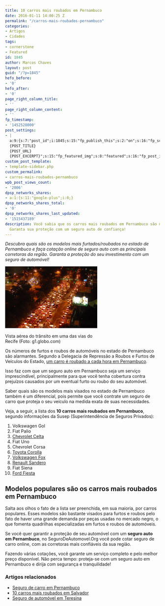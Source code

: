 ```yaml
---
title: 10 carros mais roubados em Pernambuco
date: 2016-01-11 14:00:25 Z
permalink: "/carros-mais-roubados-pernambuco"
categories:
- Artigos
- Cidades
tags:
- cornerstone
- Featured
id: 1845
author: Marcos Chaves
layout: post
guid: "/?p=1845"
hefo_before:
- '0'
hefo_after:
- '0'
page_right_column_title:
- ''
page_right_column_content:
- ''
fp_timestamp:
- '1452528000'
post_settings:
- |
  a:9:{s:7:"post_id";i:1845;s:15:"fp_publish_this";s:2:"on";s:16:"fp_schedule_this";s:3:"yes";s:11:"fp_datetime";s:16:"2016/01/11 14:00";s:18:"fp_timezone_offset";s:3:"120";s:8:"msg_body";s:66:"Novo post no {SITE_NAME}
  {POST_TITLE}
  {POST_URL}
  {POST_EXCERPT}";s:15:"fp_featured_img";s:8:"featured";s:16:"fp_post_img_text";s:0:"";s:5:"pages";a:2:{i:0;s:3:"own";i:1;s:15:"520743491417556";}}
custom_post_template:
- template-sidebar.php
custom_permalink:
- carros-mais-roubados-pernambuco
wpb_post_views_count:
- '2006'
dpsp_networks_shares:
- a:1:{s:11:"google-plus";i:0;}
dpsp_networks_shares_total:
- '0'
dpsp_networks_shares_last_updated:
- '1515437189'
description: Você sabia que os carros mais roubados em Pernambuco são modelos populares?
  Garanta sua proteção com um seguro auto de confiança!
---
```


_Descubra quais são os modelos mais furtados/roubados no estado de Pernambuco e faça cotação online de seguro auto com as principais corretoras da região. Garanta a proteção do seu investimento com um seguro de automóvel!_

<div id="attachment_2005" style="width: 310px" class="wp-caption alignleft">
  <img class="wp-image-2005 size-medium" src="/wp-content/uploads/2016/01/seguro-carro-recife-300x200.jpg" alt="Cotar seguro de carro em Recife online é fácil no SeguroDeAutomovel.Org" width="300" height="200" />
  
  <p class="wp-caption-text">
    Vista aérea do trânsito em uma das vias do Recife (Foto: g1.globo.com)
  </p>
</div>

Os números de furtos e roubos de automóveis no estado de Pernambuco são alarmantes. Segundo a Delegacia de Repressão a Roubos e Furtos de Veículos do Estado, [um carro é roubado a cada hora em Pernambuco](http://www.diariodepernambuco.com.br/app/noticia/vida-urbana/2015/06/09/interna_vidaurbana,580223/pernambuco-registra-um-roubo-de-carro-por-hora.shtml).

Isso faz com que um seguro auto em Pernambuco seja um serviço imprescindível, principalmente para que você tenha cobertura contra prejuízos causados por um eventual furto ou roubo do seu automóvel.

Saber quais são os modelos mais visados no estado de Pernambuco também é um diferencial, pois permite que você contrate um seguro de carro que proteja o seu veículo na medida exata de suas necessidades.

Veja, a seguir, a lista dos **10 carros mais roubados em Pernambuco**, segundo informações da Susep (Superintendência de Seguros Privados):

  1. Volkswagen Gol
  2. Fiat Palio
  3. <a href="/seguro-chevrolet-celta" target="_blank">Chevrolet Celta</a>
  4. Fiat Uno
  5. Chevrolet Corsa
  6. <a href="/seguro-auto-toyota-corolla" target="_blank">Toyota Corolla</a>
  7. <a href="/seguro-volkswagen-fox" target="_blank">Volkswagen Fox</a>
  8. <a href="/seguro-renault-sandero" target="_blank">Renault Sandero</a>
  9. Fiat Siena
 10. <a href="/seguro-ford-fiesta" target="_blank">Ford Fiesta</a>

## **Modelos populares são os carros mais roubados em Pernambuco**

Salta aos olhos o fato de a lista ser preenchida, em sua maioria, por carros populares. Esses modelos são bastante visados para furtos e roubos pelo fato de haver uma grande demanda por peças usadas no mercado negro, o que fomenta quadrilhas especializadas em furtos e roubos de automóveis.

Se você quer garantir a proteção de seu automóvel com um **seguro auto em Pernambuco**, no SeguroDeAutomovel.Org você pode cotar seguro de carro online, com as corretoras mais confiáveis da sua região.

Fazendo várias cotações, você garante um serviço completo e pelo melhor preço disponível. Não perca tempo: proteja-se com um seguro auto em Pernambuco e dirija com segurança e tranquilidade!

### **Artigos relacionados**

  * <a href="/seguro-carro-pernambuco" target="_blank">Seguro de carro em Pernambuco</a>
  * <a href="/carros-mais-roubados-salvador" target="_blank">10 carros mais roubados em Salvador</a>
  * <a href="/seguro-carro-teresina" target="_blank">Seguro de automóvel em Teresina</a>